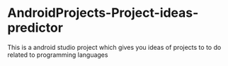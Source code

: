 # AndroidProjects-Project-ideas-predictor
This is a android studio project which gives you ideas  of projects to to do 
related to programming languages
